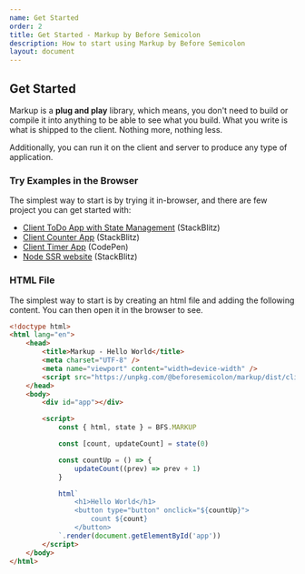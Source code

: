 ```yaml
---
name: Get Started
order: 2
title: Get Started - Markup by Before Semicolon
description: How to start using Markup by Before Semicolon
layout: document
---
```


## Get Started

Markup is a **plug and play** library, which means, you don't need to build or compile it into anything to be able to see what you build. What you write is what is shipped to the client. Nothing more, nothing less.

Additionally, you can run it on the client and server to produce any type of application.

### Try Examples in the Browser

The simplest way to start is by trying it in-browser, and there are few project you can get started with:

-   [Client ToDo App with State Management](https://stackblitz.com/edit/web-platform-lvonxr) (StackBlitz)
-   [Client Counter App](https://stackblitz.com/edit/web-platform-ixypdh) (StackBlitz)
-   [Client Timer App](https://codepen.io/beforesemicolon/pen/yLQzQZV) (CodePen)
-   [Node SSR website](https://stackblitz.com/edit/stackblitz-starters-a6rvq7) (StackBlitz)

### HTML File

The simplest way to start is by creating an html file and adding the following content. You can then open it in the browser to see.

```html
<!doctype html>
<html lang="en">
    <head>
        <title>Markup - Hello World</title>
        <meta charset="UTF-8" />
        <meta name="viewport" content="width=device-width" />
        <script src="https://unpkg.com/@beforesemicolon/markup/dist/client.js"></script>
    </head>
    <body>
        <div id="app"></div>

        <script>
            const { html, state } = BFS.MARKUP

            const [count, updateCount] = state(0)

            const countUp = () => {
                updateCount((prev) => prev + 1)
            }

            html`
                <h1>Hello World</h1>
                <button type="button" onclick="${countUp}">
                    count ${count}
                </button>
            `.render(document.getElementById('app'))
        </script>
    </body>
</html>
```
